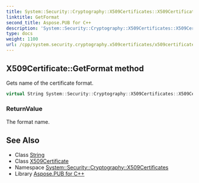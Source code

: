 ```yaml
---
title: System::Security::Cryptography::X509Certificates::X509Certificate::GetFormat method
linktitle: GetFormat
second_title: Aspose.PUB for C++
description: 'System::Security::Cryptography::X509Certificates::X509Certificate::GetFormat method. Gets name of the certificate format in C++.'
type: docs
weight: 1100
url: /cpp/system.security.cryptography.x509certificates/x509certificate/getformat/
---
```

## X509Certificate::GetFormat method


Gets name of the certificate format.

```cpp
virtual String System::Security::Cryptography::X509Certificates::X509Certificate::GetFormat() const
```


### ReturnValue

The format name.

## See Also

* Class [String](../../../system/string/)
* Class [X509Certificate](../)
* Namespace [System::Security::Cryptography::X509Certificates](../../)
* Library [Aspose.PUB for C++](../../../)
